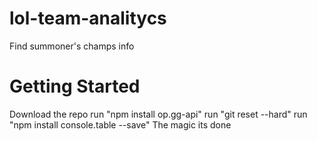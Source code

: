 lol-team-analitycs
==========
Find summoner's champs info

Getting Started  
==========  
Download the repo
run "npm install op.gg-api"
run "git reset --hard" 
run "npm install console.table --save"
The magic its done
